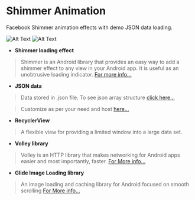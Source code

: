 # Shimmer Animation
Facebook Shimmer animation effects with demo JSON data loading.

![Alt Text](https://camo.githubusercontent.com/95f80aa1b44e200f61eb0092f7c884b0018e0836/68747470733a2f2f63646e2d696d616765732d312e6d656469756d2e636f6d2f6d61782f3732302f312a72476d4b594272776c6b4743443271384b7068326c412e676966)
![Alt Text](https://media.giphy.com/media/csy9YjlXhDUrJq7OC7/giphy.gif)



- **Shimmer loading effect**

>Shimmer is an Android library that provides an easy way to add a shimmer effect to any view in your Android app. It is useful as an unobtrusive loading indicator.
<a href="https://github.com/facebook/shimmer-android">For more info...</a>

- **JSON data**

>Data stored in .json file. To see json array structure 
<a href="https://api.myjson.com/bins/13be4e">click here...</a>

>Customize as per your need and host <a href="http://myjson.com">here...</a>

-  **RecyclerView**

>A flexible view for providing a limited window into a large data set.

- **Volley library**

>Volley is an HTTP library that makes networking for Android apps easier and most importantly, faster.
<a href="https://developer.android.com/training/volley/">For More info...</a>

- **Glide Image Loading library**

>An image loading and caching library for Android focused on smooth scrolling
<a href="https://github.com/bumptech/glide">For More info...</a>

